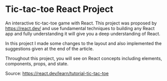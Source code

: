 # Tic-tac-toe React Project

An interactive tic-tac-toe game with React.
This project was proposed by https://react.dev/ and use fundamental techniques to building any React app and fully understanding it will give you a deep understanding of React. 

In this project I made some changes to the layout and also implemented the suggestions given at the end of the article.

Throughout this project, you will see on React concepts including elements, components, props, and state.

Source: https://react.dev/learn/tutorial-tic-tac-toe


